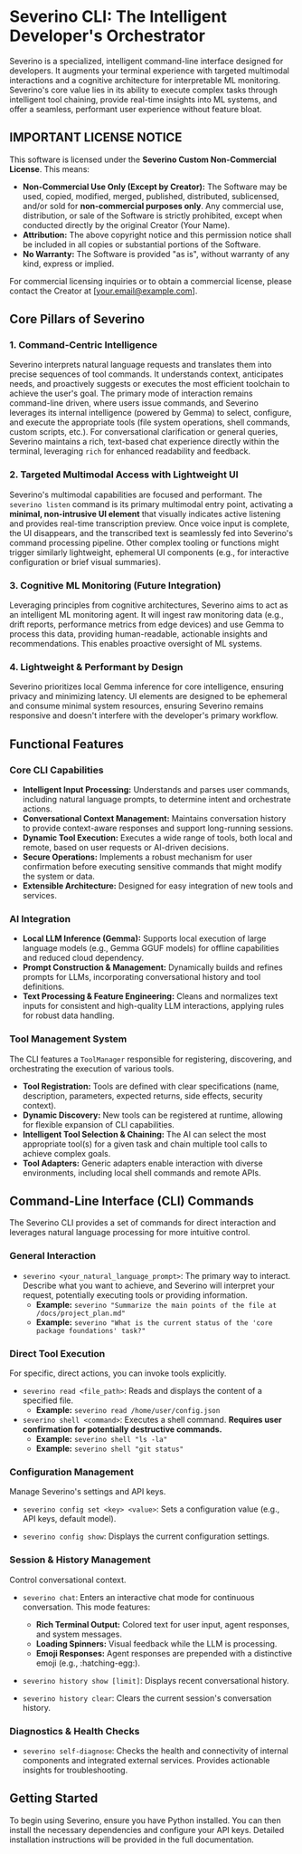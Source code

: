 # Severino CLI: The Intelligent Developer's Orchestrator

Severino is a specialized, intelligent command-line interface designed for developers. It augments your terminal experience with targeted multimodal interactions and a cognitive architecture for interpretable ML monitoring. Severino's core value lies in its ability to execute complex tasks through intelligent tool chaining, provide real-time insights into ML systems, and offer a seamless, performant user experience without feature bloat.

## IMPORTANT LICENSE NOTICE

This software is licensed under the **Severino Custom Non-Commercial License**. This means:

*   **Non-Commercial Use Only (Except by Creator):** The Software may be used, copied, modified, merged, published, distributed, sublicensed, and/or sold for **non-commercial purposes only**. Any commercial use, distribution, or sale of the Software is strictly prohibited, except when conducted directly by the original Creator (Your Name).
*   **Attribution:** The above copyright notice and this permission notice shall be included in all copies or substantial portions of the Software.
*   **No Warranty:** The Software is provided "as is", without warranty of any kind, express or implied.

For commercial licensing inquiries or to obtain a commercial license, please contact the Creator at [your.email@example.com].

## Core Pillars of Severino

### 1. Command-Centric Intelligence

Severino interprets natural language requests and translates them into precise sequences of tool commands. It understands context, anticipates needs, and proactively suggests or executes the most efficient toolchain to achieve the user's goal. The primary mode of interaction remains command-line driven, where users issue commands, and Severino leverages its internal intelligence (powered by Gemma) to select, configure, and execute the appropriate tools (file system operations, shell commands, custom scripts, etc.). For conversational clarification or general queries, Severino maintains a rich, text-based chat experience directly within the terminal, leveraging `rich` for enhanced readability and feedback.

### 2. Targeted Multimodal Access with Lightweight UI

Severino's multimodal capabilities are focused and performant. The `severino listen` command is its primary multimodal entry point, activating a **minimal, non-intrusive UI element** that visually indicates active listening and provides real-time transcription preview. Once voice input is complete, the UI disappears, and the transcribed text is seamlessly fed into Severino's command processing pipeline. Other complex tooling or functions might trigger similarly lightweight, ephemeral UI components (e.g., for interactive configuration or brief visual summaries).

### 3. Cognitive ML Monitoring (Future Integration)

Leveraging principles from cognitive architectures, Severino aims to act as an intelligent ML monitoring agent. It will ingest raw monitoring data (e.g., drift reports, performance metrics from edge devices) and use Gemma to process this data, providing human-readable, actionable insights and recommendations. This enables proactive oversight of ML systems.

### 4. Lightweight & Performant by Design

Severino prioritizes local Gemma inference for core intelligence, ensuring privacy and minimizing latency. UI elements are designed to be ephemeral and consume minimal system resources, ensuring Severino remains responsive and doesn't interfere with the developer's primary workflow.

## Functional Features

### Core CLI Capabilities

*   **Intelligent Input Processing:** Understands and parses user commands, including natural language prompts, to determine intent and orchestrate actions.
*   **Conversational Context Management:** Maintains conversation history to provide context-aware responses and support long-running sessions.
*   **Dynamic Tool Execution:** Executes a wide range of tools, both local and remote, based on user requests or AI-driven decisions.
*   **Secure Operations:** Implements a robust mechanism for user confirmation before executing sensitive commands that might modify the system or data.
*   **Extensible Architecture:** Designed for easy integration of new tools and services.

### AI Integration

*   **Local LLM Inference (Gemma):** Supports local execution of large language models (e.g., Gemma GGUF models) for offline capabilities and reduced cloud dependency.
*   **Prompt Construction & Management:** Dynamically builds and refines prompts for LLMs, incorporating conversational history and tool definitions.
*   **Text Processing & Feature Engineering:** Cleans and normalizes text inputs for consistent and high-quality LLM interactions, applying rules for robust data handling.

### Tool Management System

The CLI features a `ToolManager` responsible for registering, discovering, and orchestrating the execution of various tools.

*   **Tool Registration:** Tools are defined with clear specifications (name, description, parameters, expected returns, side effects, security context).
*   **Dynamic Discovery:** New tools can be registered at runtime, allowing for flexible expansion of CLI capabilities.
*   **Intelligent Tool Selection & Chaining:** The AI can select the most appropriate tool(s) for a given task and chain multiple tool calls to achieve complex goals.
*   **Tool Adapters:** Generic adapters enable interaction with diverse environments, including local shell commands and remote APIs.

## Command-Line Interface (CLI) Commands

The Severino CLI provides a set of commands for direct interaction and leverages natural language processing for more intuitive control.

### General Interaction

*   `severino <your_natural_language_prompt>`: The primary way to interact. Describe what you want to achieve, and Severino will interpret your request, potentially executing tools or providing information.
    *   **Example:** `severino "Summarize the main points of the file at /docs/project_plan.md"`
    *   **Example:** `severino "What is the current status of the 'core package foundations' task?"`

### Direct Tool Execution

For specific, direct actions, you can invoke tools explicitly.

*   `severino read <file_path>`: Reads and displays the content of a specified file.
    *   **Example:** `severino read /home/user/config.json`
*   `severino shell <command>`: Executes a shell command. **Requires user confirmation for potentially destructive commands.**
    *   **Example:** `severino shell "ls -la"`
    *   **Example:** `severino shell "git status"`

### Configuration Management

Manage Severino's settings and API keys.

*   `severino config set <key> <value>`: Sets a configuration value (e.g., API keys, default model).
    
*   `severino config show`: Displays the current configuration settings.

### Session & History Management

Control conversational context.

*   `severino chat`: Enters an interactive chat mode for continuous conversation. This mode features:
    *   **Rich Terminal Output:** Colored text for user input, agent responses, and system messages.
    *   **Loading Spinners:** Visual feedback while the LLM is processing.
    *   **Emoji Responses:** Agent responses are prepended with a distinctive emoji (e.g., :hatching-egg:).
    
*   `severino history show [limit]`: Displays recent conversational history.
*   `severino history clear`: Clears the current session's conversation history.

### Diagnostics & Health Checks

*   `severino self-diagnose`: Checks the health and connectivity of internal components and integrated external services. Provides actionable insights for troubleshooting.

## Getting Started

To begin using Severino, ensure you have Python installed. You can then install the necessary dependencies and configure your API keys. Detailed installation instructions will be provided in the full documentation.